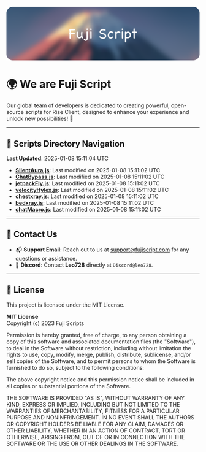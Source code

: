 ![Banner](.github/b.webp)

# 🌍 **We are Fuji Script**

Our global team of developers is dedicated to creating powerful, open-source scripts for Rise Client, designed to enhance your experience and unlock new possibilities! 🌟

---
<!-- SCRIPTS_NAVIGATION_START -->
## 📂 **Scripts Directory Navigation**

**Last Updated**: 2025-01-08 15:11:04 UTC

- **[SilentAura.js](scripts/SilentAura.js)**: Last modified on 2025-01-08 15:11:02 UTC
- **[ChatBypass.js](scripts/ChatBypass.js)**: Last modified on 2025-01-08 15:11:02 UTC
- **[jetpackFly.js](scripts/jetpackFly.js)**: Last modified on 2025-01-08 15:11:02 UTC
- **[velocityHylex.js](scripts/velocityHylex.js)**: Last modified on 2025-01-08 15:11:02 UTC
- **[chestxray.js](scripts/chestxray.js)**: Last modified on 2025-01-08 15:11:02 UTC
- **[bedxray.js](scripts/bedxray.js)**: Last modified on 2025-01-08 15:11:02 UTC
- **[chatMacro.js](scripts/chatMacro.js)**: Last modified on 2025-01-08 15:11:02 UTC

<!-- SCRIPTS_NAVIGATION_END -->

---

## 💬 **Contact Us**  
- 📬 **Support Email**: Reach out to us at [support@fujiscript.com](mailto:support@fujiscript.com) for any questions or assistance.  
- 💬 **Discord**: Contact **Leo728** directly at `Discord@leo728`.

---

## 📜 **License**

This project is licensed under the MIT License.  

**MIT License**  
Copyright (c) 2023 Fuji Scripts  

Permission is hereby granted, free of charge, to any person obtaining a copy of this software and associated documentation files (the "Software"), to deal in the Software without restriction, including without limitation the rights to use, copy, modify, merge, publish, distribute, sublicense, and/or sell copies of the Software, and to permit persons to whom the Software is furnished to do so, subject to the following conditions:  

The above copyright notice and this permission notice shall be included in all copies or substantial portions of the Software.  

THE SOFTWARE IS PROVIDED "AS IS", WITHOUT WARRANTY OF ANY KIND, EXPRESS OR IMPLIED, INCLUDING BUT NOT LIMITED TO THE WARRANTIES OF MERCHANTABILITY, FITNESS FOR A PARTICULAR PURPOSE AND NONINFRINGEMENT. IN NO EVENT SHALL THE AUTHORS OR COPYRIGHT HOLDERS BE LIABLE FOR ANY CLAIM, DAMAGES OR OTHER LIABILITY, WHETHER IN AN ACTION OF CONTRACT, TORT OR OTHERWISE, ARISING FROM, OUT OF OR IN CONNECTION WITH THE SOFTWARE OR THE USE OR OTHER DEALINGS IN THE SOFTWARE.  
